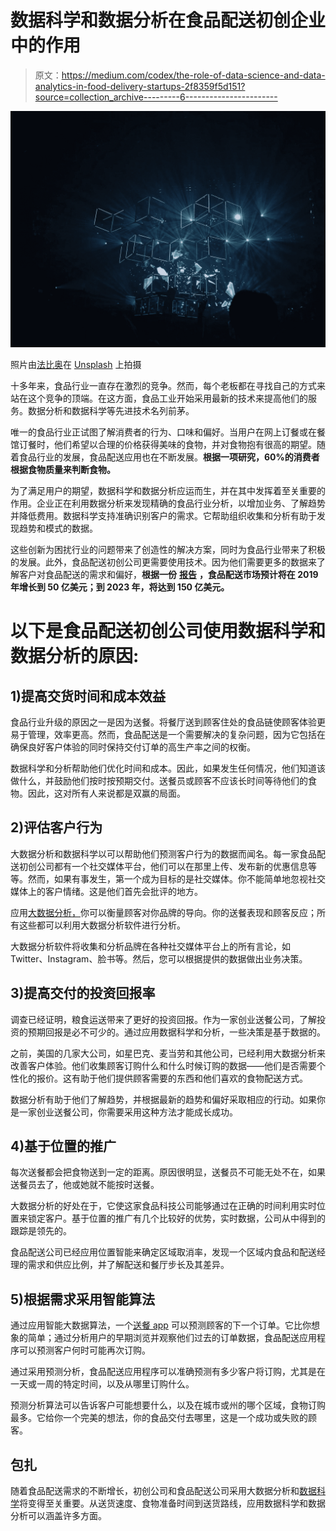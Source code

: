 # 数据科学和数据分析在食品配送初创企业中的作用

> 原文：<https://medium.com/codex/the-role-of-data-science-and-data-analytics-in-food-delivery-startups-2f8359f5d151?source=collection_archive---------6----------------------->

![](img/5a0dd90f43675599719a515ace677470.png)

照片由[法比奥](https://unsplash.com/@fabioha?utm_source=medium&utm_medium=referral)在 [Unsplash](https://unsplash.com?utm_source=medium&utm_medium=referral) 上拍摄

十多年来，食品行业一直存在激烈的竞争。然而，每个老板都在寻找自己的方式来站在这个竞争的顶端。在这方面，食品工业开始采用最新的技术来提高他们的服务。数据分析和数据科学等先进技术名列前茅。

唯一的食品行业正试图了解消费者的行为、口味和偏好。当用户在网上订餐或在餐馆订餐时，他们希望以合理的价格获得美味的食物，并对食物抱有很高的期望。随着食品行业的发展，食品配送应用也在不断发展。**根据一项研究，60%的消费者根据食物质量来判断食物。**

为了满足用户的期望，数据科学和数据分析应运而生，并在其中发挥着至关重要的作用。企业正在利用数据分析来发现精确的食品行业分析，以增加业务、了解趋势并降低费用。数据科学支持准确识别客户的需求。它帮助组织收集和分析有助于发现趋势和模式的数据。

这些创新为困扰行业的问题带来了创造性的解决方案，同时为食品行业带来了积极的发展。此外，食品配送初创公司更需要使用技术。因为他们需要更多的数据来了解客户对食品配送的需求和偏好，**根据一份** [**报告**](https://www.businessofapps.com/data/food-delivery-app-market/) **，食品配送市场预计将在 2019 年增长到 50 亿美元；到 2023 年，将达到 150 亿美元。**

# 以下是食品配送初创公司使用数据科学和数据分析的原因:

## 1)提高交货时间和成本效益

食品行业升级的原因之一是因为送餐。将餐厅送到顾客住处的食品链使顾客体验更易于管理，效率更高。然而，食品配送是一个需要解决的复杂问题，因为它包括在确保良好客户体验的同时保持交付订单的高生产率之间的权衡。

数据科学和分析帮助他们优化时间和成本。因此，如果发生任何情况，他们知道该做什么，并鼓励他们按时按预期交付。送餐员或顾客不应该长时间等待他们的食物。因此，这对所有人来说都是双赢的局面。

## 2)评估客户行为

大数据分析和数据科学以可以帮助他们预测客户行为的数据而闻名。每一家食品配送初创公司都有一个社交媒体平台，他们可以在那里上传、发布新的优惠信息等等。然而，如果有事发生，第一个成为目标的是社交媒体。你不能简单地忽视社交媒体上的客户情绪。这是他们首先会批评的地方。

应用[大数据分析，](https://www.hdatasystems.com/data-analytics)你可以衡量顾客对你品牌的导向。你的送餐表现和顾客反应；所有这些都可以利用大数据分析软件进行分析。

大数据分析软件将收集和分析品牌在各种社交媒体平台上的所有言论，如 Twitter、Instagram、脸书等。然后，您可以根据提供的数据做出业务决策。

## 3)提高交付的投资回报率

调查已经证明，粮食运送带来了更好的投资回报。作为一家创业送餐公司，了解投资的预期回报是必不可少的。通过应用数据科学和分析，一些决策是基于数据的。

之前，美国的几家大公司，如星巴克、麦当劳和其他公司，已经利用大数据分析来改善客户体验。他们收集顾客订购什么和什么时候订购的数据——他们是否需要个性化的报价。这有助于他们提供顾客需要的东西和他们喜欢的食物配送方式。

数据分析有助于他们了解趋势，并根据最新的趋势和偏好采取相应的行动。如果你是一家创业送餐公司，你需要采用这种方法才能成长成功。

## 4)基于位置的推广

每次送餐都会把食物送到一定的距离。原因很明显，送餐员不可能无处不在，如果送餐员去了，他或她就不能按时送餐。

大数据分析的好处在于，它使这家食品科技公司能够通过在正确的时间利用实时位置来锁定客户。基于位置的推广有几个比较好的优势，实时数据，公司从中得到的跟踪是领先的。

食品配送公司已经应用位置智能来确定区域取消率，发现一个区域内食品和配送经理的需求和供应比例，并了解配送和餐厅步长及其差异。

## 5)根据需求采用智能算法

通过应用智能大数据算法，一个[送餐 app](https://www.hdatasystems.com/blog/how-to-use-big-data-to-run-a-food-franchise-successfully) 可以预测顾客的下一个订单。它比你想象的简单；通过分析用户的早期浏览并观察他们过去的订单数据，食品配送应用程序可以预测客户何时可能再次订购。

通过采用预测分析，食品配送应用程序可以准确预测有多少客户将订购，尤其是在一天或一周的特定时间，以及从哪里订购什么。

预测分析算法可以告诉客户可能想要什么，以及在城市或州的哪个区域，食物订购最多。它给你一个完美的想法，你的食品交付去哪里，这是一个成功或失败的顾客。

## 包扎

随着食品配送需求的不断增长，初创公司和食品配送公司采用大数据分析和[数据科学](https://www.hdatasystems.com/data-science)将变得至关重要。从送货速度、食物准备时间到送货路线，应用数据科学和数据分析可以涵盖许多方面。